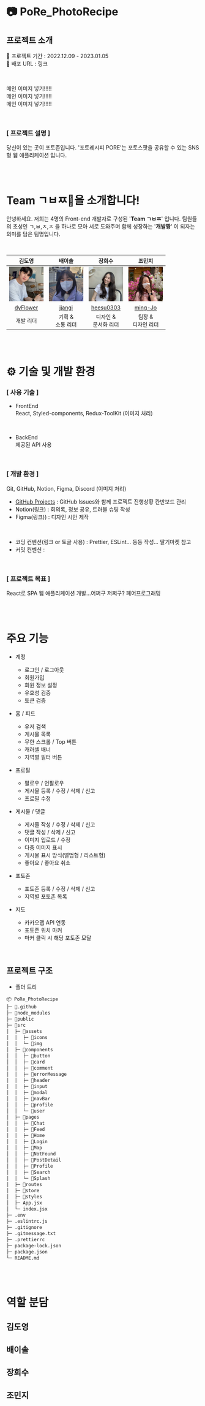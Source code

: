 # 📷 PoRe_PhotoRecipe

## 프로젝트 소개

📎 프로젝트 기간 : 2022.12.09 - 2023.01.05
<br/>
📎 배포 URL : 링크

<br/>

메인 이미지 넣기!!!!!
<br/>
메인 이미지 넣기!!!!!
<br/>
메인 이미지 넣기!!!!!

<br/>

### [ 프로젝트 설명 ]

당신이 있는 곳이 포토존입니다.
'포토레시피 PORE'는 포토스팟을 공유할 수 있는 SNS형 웹 애플리케이션 입니다.

<br/>
<br/>

# Team ㄱㅂㅉ👊을 소개합니다!

안녕하세요. 저희는 4명의 Front-end 개발자로 구성된 '**Team ㄱㅂㅉ**' 입니다. 팀원들의 초성인 ㄱ,ㅂ,ㅈ,ㅈ 을 하나로 모아 서로 도와주며 함께 성장하는 '**개발짱**' 이 되자는 의미를 담은 팀명입니다.

<br/>

|                                     김도영                                      |                                     배이솔                                      |                                     장희수                                      |                                     조민지                                      |
| :-----------------------------------------------------------------------------: | :-----------------------------------------------------------------------------: | :-----------------------------------------------------------------------------: | :-----------------------------------------------------------------------------: |
| <img src="./src/assets/img/readme/RM%20profile-01.jpg" width="90" height="90"/> | <img src="./src/assets/img/readme/RM%20profile-02.jpg" width="90" height="90"/> | <img src="./src/assets/img/readme/RM%20profile-03.jpg" width="90" height="90"/> | <img src="./src/assets/img/readme/RM%20profile-04.jpg" width="90" height="90"/> |
|                     [dyFlower](https://github.com/dyFlower)                     |                       [jjangi](https://github.com/jjangi)                       |                    [heesu0303](https://github.com/heesu0303)                    |                      [ming-Jo](https://github.com/ming-Jo)                      |
|                                    개발 리더                                    |                              기획 & <br/>소통 리더                              |                           디자인 & <br/> 문서화 리더                            |                            팀장 & <br/> 디자인 리더                             |

<br/>
<br/>

# ⚙️ 기술 및 개발 환경

### [ 사용 기술 ]

- FrontEnd
  <br/>
  React, Styled-components, Redux-ToolKit (이미지 처리)

<br/>

- BackEnd
  <br/>
  제공된 API 사용

<br/>

### [ 개발 환경 ]

Git, GitHub, Notion, Figma, Discord (이미지 처리)
<br/>

- [GitHub Projects](https://github.com/orgs/TeamGaebaljjang/projects/2) : GitHub Issues와 함께 프로젝트 진행상황 칸반보드 관리
- Notion(링크) : 회의록, 정보 공유, 트러블 슈팅 작성
- Figma(링크)) : 디자인 시안 제작

<br/>

- 코딩 컨벤션(링크 or 토글 사용) : Prettier, ESLint... 등등 작성... 딸기마켓 참고
- 커밋 컨벤션 :

<br/>

### [ 프로젝트 목표 ]

React로 SPA 웹 애플리케이션 개발...어쩌구 저쩌구?
페어프로그래밍

<br/>
<br/>

# 주요 기능

- 계정

  - 로그인 / 로그아웃
  - 회원가입
  - 회원 정보 설정
  - 유효성 검증
  - 토큰 검증

- 홈 / 피드

  - 유저 검색
  - 게시물 목록
  - 무한 스크롤 / Top 버튼
  - 캐러셀 배너
  - 지역별 필터 버튼

- 프로필

  - 팔로우 / 언팔로우
  - 게시물 등록 / 수정 / 삭제 / 신고
  - 프로필 수정

- 게시물 / 댓글

  - 게시물 작성 / 수정 / 삭제 / 신고
  - 댓글 작성 / 삭제 / 신고
  - 이미지 업로드 / 수정
  - 다중 이미지 표시
  - 게시물 표시 방식(앨범형 / 리스트형)
  - 좋아요 / 좋아요 취소

- 포토존

  - 포토존 등록 / 수정 / 삭제 / 신고
  - 지역별 포토존 목록

- 지도
  - 카카오맵 API 연동
  - 포토존 위치 마커
  - 마커 클릭 시 해당 포토존 모달

<br/>

## 프로젝트 구조

- 폴더 트리

```
📦 PoRe_PhotoRecipe
├─ 📁.github
├─ 📁node_modules
├─ 📁public
├─ 📁src
│  ├─ 📁assets
│  │  ├─ 📁icons
│  │  └─ 📁img
│  ├─ 📁components
│  │  ├─ 📁button
│  │  ├─ 📁card
│  │  ├─ 📁comment
│  │  ├─ 📁errorMessage
│  │  ├─ 📁header
│  │  ├─ 📁input
│  │  ├─ 📁modal
│  │  ├─ 📁navBar
│  │  ├─ 📁profile
│  │  └─ 📁user
│  ├─ 📁pages
│  │  ├─ 📁Chat
│  │  ├─ 📁Feed
│  │  ├─ 📁Home
│  │  ├─ 📁Login
│  │  ├─ 📁Map
│  │  ├─ 📁NotFound
│  │  ├─ 📁PostDetail
│  │  ├─ 📁Profile
│  │  ├─ 📁Search
│  │  └─ 📁Splash
│  ├─ 📁routes
│  ├─ 📁store
│  ├─ 📁styles
│  ├─ App.jsx
│  └─ index.jsx
├─ .env
├─ .eslintrc.js
├─ .gitignore
├─ .gitmessage.txt
├─ .prettierrc
├─ package-lock.json
├─ package.json
└─ README.md
```

<br/>
<br/>

# 역할 분담

## 김도영

## 배이솔

## 장희수

## 조민지
